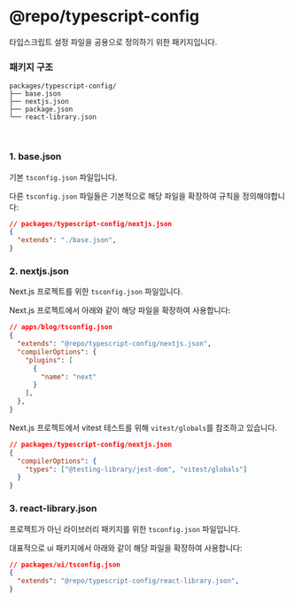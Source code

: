 # @repo/typescript-config

타입스크립트 설정 파일을 공용으로 정의하기 위한 패키지입니다. <br/>


### 패키지 구조
```filetree
packages/typescript-config/
├── base.json
├── nextjs.json
├── package.json
└── react-library.json
```

<br/>

### 1. base.json
기본 `tsconfig.json` 파일입니다.

다른 `tsconfig.json` 파일들은 기본적으로 해당 파일을 확장하여 규칙을 정의해야합니다:
```json
// packages/typescript-config/nextjs.json
{
  "extends": "./base.json",
}
```


### 2. nextjs.json
Next.js 프로젝트를 위한 `tsconfig.json` 파일입니다.

Next.js 프로젝트에서 아래와 같이 해당 파일을 확장하여 사용합니다:
```json
// apps/blog/tsconfig.json
{
  "extends": "@repo/typescript-config/nextjs.json",
  "compilerOptions": {
    "plugins": [
      {
        "name": "next"
      }
    ],
  },
}
```

Next.js 프로젝트에서 vitest 테스트를 위해 `vitest/globals`를 참조하고 있습니다.
```json
// packages/typescript-config/nextjs.json
{
  "compilerOptions": {
    "types": ["@testing-library/jest-dom", "vitest/globals"]
  }
}
```



### 3. react-library.json
프로젝트가 아닌 라이브러리 패키지를 위한 `tsconfig.json` 파일입니다.

대표적으로 ui 패키지에서 아래와 같이 해당 파일을 확장하여 사용합니다:
```json
// packages/ui/tsconfig.json
{
  "extends": "@repo/typescript-config/react-library.json",
}
```


